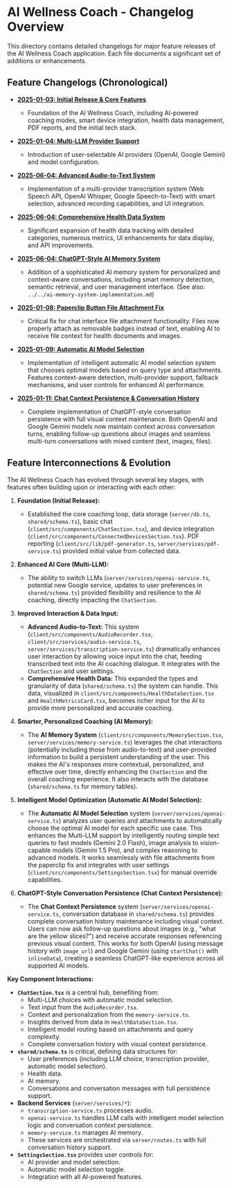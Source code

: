 # AI Wellness Coach - Changelog Overview

This directory contains detailed changelogs for major feature releases of the AI Wellness Coach application. Each file documents a significant set of additions or enhancements.

## Feature Changelogs (Chronological)

*   **[2025-01-03: Initial Release & Core Features](./01-initial-release-2025-01-03.md)**
    *   Foundation of the AI Wellness Coach, including AI-powered coaching modes, smart device integration, health data management, PDF reports, and the initial tech stack.

*   **[2025-01-04: Multi-LLM Provider Support](./02-multi-llm-support-2025-01-04.md)**
    *   Introduction of user-selectable AI providers (OpenAI, Google Gemini) and model configuration.

*   **[2025-06-04: Advanced Audio-to-Text System](./03-advanced-audio-to-text-2025-06-04.md)**
    *   Implementation of a multi-provider transcription system (Web Speech API, OpenAI Whisper, Google Speech-to-Text) with smart selection, advanced recording capabilities, and UI integration.

*   **[2025-06-04: Comprehensive Health Data System](./04-comprehensive-health-data-2025-06-04.md)**
    *   Significant expansion of health data tracking with detailed categories, numerous metrics, UI enhancements for data display, and API improvements.

*   **[2025-06-04: ChatGPT-Style AI Memory System](./05-ai-memory-system-2025-06-04.md)**
    *   Addition of a sophisticated AI memory system for personalized and context-aware conversations, including smart memory detection, semantic retrieval, and user management interface. (See also: `../../ai-memory-system-implementation.md`)

*   **[2025-01-08: Paperclip Button File Attachment Fix](./06-paperclip-attachment-fix-2025-01-08.md)**
    *   Critical fix for chat interface file attachment functionality. Files now properly attach as removable badges instead of text, enabling AI to receive file context for health documents and images.

*   **[2025-01-09: Automatic AI Model Selection](./07-ai-model-auto-selector-2025-01-09.md)**
    *   Implementation of intelligent automatic AI model selection system that chooses optimal models based on query type and attachments. Features context-aware detection, multi-provider support, fallback mechanisms, and user controls for enhanced AI performance.

*   **[2025-01-11: Chat Context Persistence & Conversation History](./08-chat-context-persistence-2025-01-11.md)**
    *   Complete implementation of ChatGPT-style conversation persistence with full visual context maintenance. Both OpenAI and Google Gemini models now maintain context across conversation turns, enabling follow-up questions about images and seamless multi-turn conversations with mixed content (text, images, files).

## Feature Interconnections & Evolution

The AI Wellness Coach has evolved through several key stages, with features often building upon or interacting with each other:

1.  **Foundation (Initial Release):**
    *   Established the core coaching loop, data storage (`server/db.ts`, `shared/schema.ts`), basic chat (`client/src/components/ChatSection.tsx`), and device integration (`client/src/components/ConnectedDevicesSection.tsx`). PDF reporting (`client/src/lib/pdf-generator.ts`, `server/services/pdf-service.ts`) provided initial value from collected data.

2.  **Enhanced AI Core (Multi-LLM):**
    *   The ability to switch LLMs (`server/services/openai-service.ts`, potential new Google service, updates to user preferences in `shared/schema.ts`) provided flexibility and resilience to the AI coaching, directly impacting the `ChatSection`.

3.  **Improved Interaction & Data Input:**
    *   **Advanced Audio-to-Text:** This system (`client/src/components/AudioRecorder.tsx`, `client/src/services/audio-service.ts`, `server/services/transcription-service.ts`) dramatically enhances user interaction by allowing voice input into the chat, feeding transcribed text into the AI coaching dialogue. It integrates with the `ChatSection` and user settings.
    *   **Comprehensive Health Data:** This expanded the types and granularity of data (`shared/schema.ts`) the system can handle. This data, visualized in `client/src/components/HealthDataSection.tsx` and `HealthMetricsCard.tsx`, becomes richer input for the AI to provide more personalized and accurate coaching.

4.  **Smarter, Personalized Coaching (AI Memory):**
    *   The **AI Memory System** (`client/src/components/MemorySection.tsx`, `server/services/memory-service.ts`) leverages the chat interactions (potentially including those from audio-to-text) and user-provided information to build a persistent understanding of the user. This makes the AI's responses more contextual, personalized, and effective over time, directly enhancing the `ChatSection` and the overall coaching experience. It also interacts with the database (`shared/schema.ts` for memory tables).

5.  **Intelligent Model Optimization (Automatic AI Model Selection):**
    *   The **Automatic AI Model Selection** system (`server/services/openai-service.ts`) analyzes user queries and attachments to automatically choose the optimal AI model for each specific use case. This enhances the Multi-LLM support by intelligently routing simple text queries to fast models (Gemini 2.0 Flash), image analysis to vision-capable models (Gemini 1.5 Pro), and complex reasoning to advanced models. It works seamlessly with file attachments from the paperclip fix and integrates with user settings (`client/src/components/SettingsSection.tsx`) for manual override capabilities.

6.  **ChatGPT-Style Conversation Persistence (Chat Context Persistence):**
    *   The **Chat Context Persistence** system (`server/services/openai-service.ts`, conversation database in `shared/schema.ts`) provides complete conversation history maintenance including visual context. Users can now ask follow-up questions about images (e.g., "what are the yellow slices?") and receive accurate responses referencing previous visual content. This works for both OpenAI (using message history with `image_url`) and Google Gemini (using `startChat()` with `inlineData`), creating a seamless ChatGPT-like experience across all supported AI models.

**Key Component Interactions:**

*   **`ChatSection.tsx`** is a central hub, benefiting from:
    *   Multi-LLM choices with automatic model selection.
    *   Text input from the `AudioRecorder.tsx`.
    *   Context and personalization from the `memory-service.ts`.
    *   Insights derived from data in `HealthDataSection.tsx`.
    *   Intelligent model routing based on attachments and query complexity.
    *   Complete conversation history with visual context persistence.
*   **`shared/schema.ts`** is critical, defining data structures for:
    *   User preferences (including LLM choice, transcription provider, automatic model selection).
    *   Health data.
    *   AI memory.
    *   Conversations and conversation messages with full persistence support.
*   **Backend Services** (`server/services/*`):
    *   `transcription-service.ts` processes audio.
    *   `openai-service.ts` handles LLM calls with intelligent model selection logic and conversation context persistence.
    *   `memory-service.ts` manages AI memory.
    *   These services are orchestrated via `server/routes.ts` with full conversation history support.
*   **`SettingsSection.tsx`** provides user controls for:
    *   AI provider and model selection.
    *   Automatic model selection toggle.
    *   Integration with all AI-powered features.
